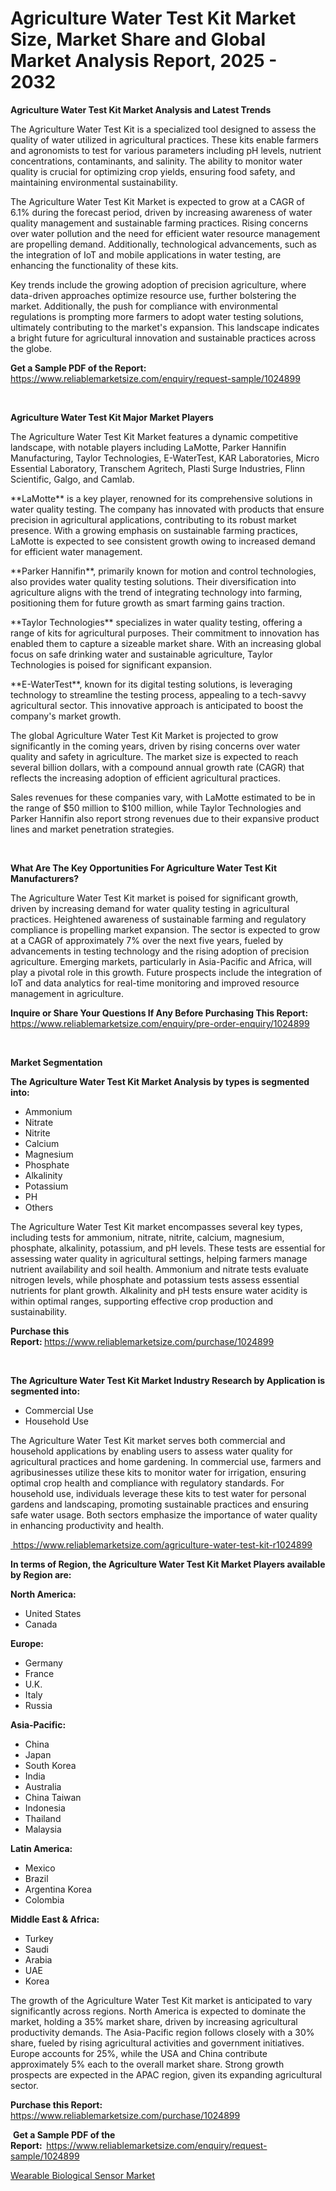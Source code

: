 <p><h1>Agriculture Water Test Kit Market Size, Market Share and Global Market Analysis Report, 2025 - 2032</h1></p><p><strong>Agriculture Water Test Kit Market Analysis and Latest Trends</strong></p>
<p><p>The Agriculture Water Test Kit is a specialized tool designed to assess the quality of water utilized in agricultural practices. These kits enable farmers and agronomists to test for various parameters including pH levels, nutrient concentrations, contaminants, and salinity. The ability to monitor water quality is crucial for optimizing crop yields, ensuring food safety, and maintaining environmental sustainability. </p><p>The Agriculture Water Test Kit Market is expected to grow at a CAGR of 6.1% during the forecast period, driven by increasing awareness of water quality management and sustainable farming practices. Rising concerns over water pollution and the need for efficient water resource management are propelling demand. Additionally, technological advancements, such as the integration of IoT and mobile applications in water testing, are enhancing the functionality of these kits. </p><p>Key trends include the growing adoption of precision agriculture, where data-driven approaches optimize resource use, further bolstering the market. Additionally, the push for compliance with environmental regulations is prompting more farmers to adopt water testing solutions, ultimately contributing to the market's expansion. This landscape indicates a bright future for agricultural innovation and sustainable practices across the globe.</p></p>
<p><strong>Get a Sample PDF of the Report:&nbsp;</strong> <a href="https://www.reliablemarketsize.com/enquiry/request-sample/1024899?utm_campaign=2853&utm_medium=2&utm_source=Github&utm_content=ia&utm_term=08032025&utm_id=agriculture-water-test-kit">https://www.reliablemarketsize.com/enquiry/request-sample/1024899</a></p>
<p>&nbsp;</p>
<p><strong>Agriculture Water Test Kit Major Market Players</strong></p>
<p><p>The Agriculture Water Test Kit Market features a dynamic competitive landscape, with notable players including LaMotte, Parker Hannifin Manufacturing, Taylor Technologies, E-WaterTest, KAR Laboratories, Micro Essential Laboratory, Transchem Agritech, Plasti Surge Industries, Flinn Scientific, Galgo, and Camlab.</p><p>**LaMotte** is a key player, renowned for its comprehensive solutions in water quality testing. The company has innovated with products that ensure precision in agricultural applications, contributing to its robust market presence. With a growing emphasis on sustainable farming practices, LaMotte is expected to see consistent growth owing to increased demand for efficient water management.</p><p>**Parker Hannifin**, primarily known for motion and control technologies, also provides water quality testing solutions. Their diversification into agriculture aligns with the trend of integrating technology into farming, positioning them for future growth as smart farming gains traction.</p><p>**Taylor Technologies** specializes in water quality testing, offering a range of kits for agricultural purposes. Their commitment to innovation has enabled them to capture a sizeable market share. With an increasing global focus on safe drinking water and sustainable agriculture, Taylor Technologies is poised for significant expansion.</p><p>**E-WaterTest**, known for its digital testing solutions, is leveraging technology to streamline the testing process, appealing to a tech-savvy agricultural sector. This innovative approach is anticipated to boost the company's market growth.</p><p>The global Agriculture Water Test Kit Market is projected to grow significantly in the coming years, driven by rising concerns over water quality and safety in agriculture. The market size is expected to reach several billion dollars, with a compound annual growth rate (CAGR) that reflects the increasing adoption of efficient agricultural practices.</p><p>Sales revenues for these companies vary, with LaMotte estimated to be in the range of $50 million to $100 million, while Taylor Technologies and Parker Hannifin also report strong revenues due to their expansive product lines and market penetration strategies.</p></p>
<p>&nbsp;</p>
<p><strong>What Are The Key Opportunities For Agriculture Water Test Kit Manufacturers?</strong></p>
<p><p>The Agriculture Water Test Kit market is poised for significant growth, driven by increasing demand for water quality testing in agricultural practices. Heightened awareness of sustainable farming and regulatory compliance is propelling market expansion. The sector is expected to grow at a CAGR of approximately 7% over the next five years, fueled by advancements in testing technology and the rising adoption of precision agriculture. Emerging markets, particularly in Asia-Pacific and Africa, will play a pivotal role in this growth. Future prospects include the integration of IoT and data analytics for real-time monitoring and improved resource management in agriculture.</p></p>
<p><strong>Inquire or Share Your Questions If Any Before Purchasing This Report:</strong> <a href="https://www.reliablemarketsize.com/enquiry/pre-order-enquiry/1024899?utm_campaign=2853&utm_medium=2&utm_source=Github&utm_content=ia&utm_term=08032025&utm_id=agriculture-water-test-kit">https://www.reliablemarketsize.com/enquiry/pre-order-enquiry/1024899</a></p>
<p>&nbsp;</p>
<p><strong>Market Segmentation</strong></p>
<p><strong>The Agriculture Water Test Kit Market Analysis by types is segmented into:</strong></p>
<p><ul><li>Ammonium</li><li>Nitrate</li><li>Nitrite</li><li>Calcium</li><li>Magnesium</li><li>Phosphate</li><li>Alkalinity</li><li>Potassium</li><li>PH</li><li>Others</li></ul></p>
<p><p>The Agriculture Water Test Kit market encompasses several key types, including tests for ammonium, nitrate, nitrite, calcium, magnesium, phosphate, alkalinity, potassium, and pH levels. These tests are essential for assessing water quality in agricultural settings, helping farmers manage nutrient availability and soil health. Ammonium and nitrate tests evaluate nitrogen levels, while phosphate and potassium tests assess essential nutrients for plant growth. Alkalinity and pH tests ensure water acidity is within optimal ranges, supporting effective crop production and sustainability.</p></p>
<p><strong>Purchase this Report:&nbsp;</strong><a href="https://www.reliablemarketsize.com/purchase/1024899?utm_campaign=2853&utm_medium=2&utm_source=Github&utm_content=ia&utm_term=08032025&utm_id=agriculture-water-test-kit">https://www.reliablemarketsize.com/purchase/1024899</a></p>
<p>&nbsp;</p>
<p><strong>The Agriculture Water Test Kit Market Industry Research by Application is segmented into:</strong></p>
<p><ul><li>Commercial Use</li><li>Household Use</li></ul></p>
<p><p>The Agriculture Water Test Kit market serves both commercial and household applications by enabling users to assess water quality for agricultural practices and home gardening. In commercial use, farmers and agribusinesses utilize these kits to monitor water for irrigation, ensuring optimal crop health and compliance with regulatory standards. For household use, individuals leverage these kits to test water for personal gardens and landscaping, promoting sustainable practices and ensuring safe water usage. Both sectors emphasize the importance of water quality in enhancing productivity and health.</p></p>
<p><a href="https://www.reliablemarketsize.com/agriculture-water-test-kit-r1024899?utm_campaign=2853&utm_medium=2&utm_source=Github&utm_content=ia&utm_term=08032025&utm_id=agriculture-water-test-kit">&nbsp;https://www.reliablemarketsize.com/agriculture-water-test-kit-r1024899</a></p>
<p><strong>In terms of Region, the Agriculture Water Test Kit Market Players available by Region are:</strong></p>
<p>
    <p> <strong> North America: </strong>
        <ul>
            <li>United States</li>
            <li>Canada</li>
        </ul>
        </p> 
    <p> <strong> Europe: </strong>
        <ul>
            <li>Germany</li>
            <li>France</li>
            <li>U.K.</li>
            <li>Italy</li>
            <li>Russia</li>
        </ul>
        </p> 
    <p> <strong> Asia-Pacific: </strong>
        <ul>
            <li>China</li>
            <li>Japan</li>
            <li>South Korea</li>
            <li>India</li>
            <li>Australia</li>
            <li>China Taiwan</li>
            <li>Indonesia</li>
            <li>Thailand</li>
            <li>Malaysia</li>
        </ul>
        </p> 
    <p> <strong> Latin America: </strong>
        <ul>
            <li>Mexico</li>
            <li>Brazil</li>
            <li>Argentina Korea</li>
            <li>Colombia</li>
        </ul>
        </p> 
    <p> <strong> Middle East & Africa: </strong>
        <ul>
            <li>Turkey</li>
            <li>Saudi</li>
            <li>Arabia</li>
            <li>UAE</li>
            <li>Korea</li>
        </ul>
    </p>
    </p>
<p><p>The growth of the Agriculture Water Test Kit market is anticipated to vary significantly across regions. North America is expected to dominate the market, holding a 35% market share, driven by increasing agricultural productivity demands. The Asia-Pacific region follows closely with a 30% share, fueled by rising agricultural activities and government initiatives. Europe accounts for 25%, while the USA and China contribute approximately 5% each to the overall market share. Strong growth prospects are expected in the APAC region, given its expanding agricultural sector.</p></p>
<p><strong>Purchase this Report: </strong><a href="https://www.reliablemarketsize.com/purchase/1024899?utm_campaign=2853&utm_medium=2&utm_source=Github&utm_content=ia&utm_term=08032025&utm_id=agriculture-water-test-kit">https://www.reliablemarketsize.com/purchase/1024899</a></p>
<p>&nbsp;<strong>Get a Sample PDF of the Report:&nbsp;&nbsp;</strong><a href="https://www.reliablemarketsize.com/enquiry/request-sample/1024899?utm_campaign=2853&utm_medium=2&utm_source=Github&utm_content=ia&utm_term=08032025&utm_id=agriculture-water-test-kit">https://www.reliablemarketsize.com/enquiry/request-sample/1024899</a></p>
<p><strong></strong></p>
<p><p><a href="https://github.com/saaindosya/Market-Research-Report-List-1/blob/main/wearable-biological-sensor-market.md?utm_campaign=2853&utm_medium=2&utm_source=Github&utm_content=ia&utm_term=08032025&utm_id=agriculture-water-test-kit">Wearable Biological Sensor Market</a></p></p>